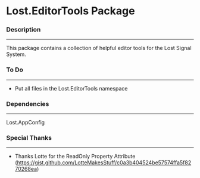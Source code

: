 # Lost.EditorTools Package

### Description
----------------
This package contains a collection of helpful editor tools for the Lost Signal System.

### To Do
----------
* Put all files in the Lost.EditorTools namespace

### Dependencies
-----------------
Lost.AppConfig

### Special Thanks
-------------------
* Thanks Lotte for the ReadOnly Property Attribute (https://gist.github.com/LotteMakesStuff/c0a3b404524be57574ffa5f8270268ea)

